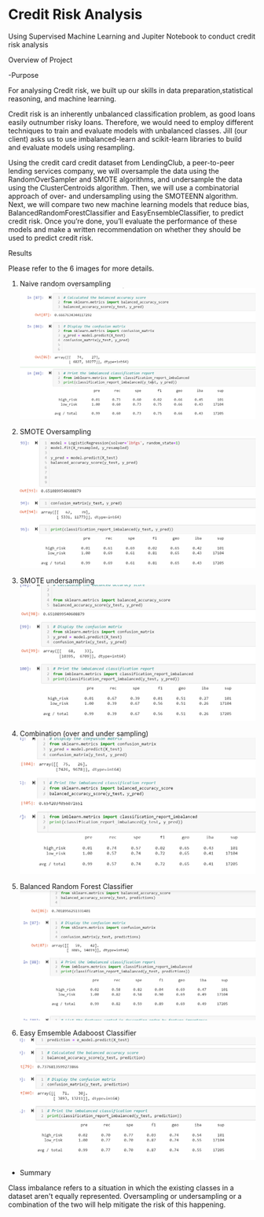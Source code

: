 # Credit Risk Analysis
Using Supervised Machine Learning and Jupiter Notebook to conduct credit risk analysis

Overview of Project

-Purpose

For analysing Credit risk, we built up our skills in data preparation,statistical reasoning, and machine learning.

Credit risk is an inherently unbalanced classification problem, as good loans easily outnumber risky loans.
Therefore, we would need to employ different techniques to train and evaluate models with unbalanced classes. Jill (our client)  asks
us to use imbalanced-learn and scikit-learn libraries to build and evaluate models using resampling.

Using the credit card credit dataset from LendingClub, a peer-to-peer lending services company, we will oversample
 the data using the RandomOverSampler and SMOTE algorithms, and undersample the data using the ClusterCentroids
 algorithm. Then, we will use a combinatorial approach of over- and undersampling using the SMOTEENN algorithm.
 Next, we will  compare two new machine learning models that reduce bias, BalancedRandomForestClassifier and EasyEnsembleClassifier,
 to predict credit risk. Once you’re done, you’ll evaluate the performance of these models and make a written
 recommendation on whether they should be used to predict credit risk.


Results

Please refer to the 6 images for more details.

1) Naive random oversampling 
![](Resources/naive.png)

2) SMOTE Oversampling
![](Resources/smoteover.png)


3) SMOTE undersampling
![](Resources/smoteunder.png)


4) Combination (over and under sampling)
![](Resources/smoteenn.png)

5) Balanced Random Forest Classifier
![](Resources/RForest.png)

6) Easy Emsemble Adaboost Classifier
![](Resources/easy.png)

- Summary

Class imbalance refers to a situation in which the existing classes in a dataset aren't equally represented. 
Oversampling or undersampling or a combination of the two will help mitigate the risk of this happening.





